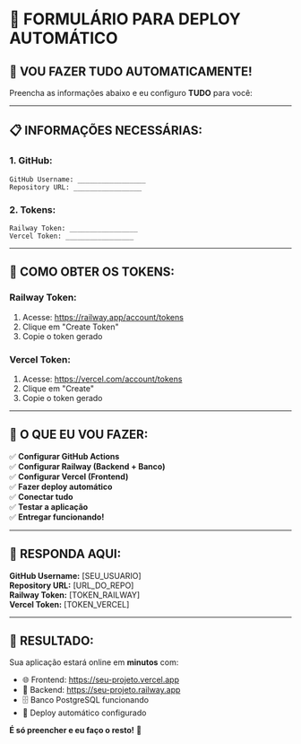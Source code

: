 # 📝 FORMULÁRIO PARA DEPLOY AUTOMÁTICO

## 🎯 **VOU FAZER TUDO AUTOMATICAMENTE!**

Preencha as informações abaixo e eu configuro **TUDO** para você:

---

## 📋 **INFORMAÇÕES NECESSÁRIAS:**

### **1. GitHub:**
```
GitHub Username: _________________
Repository URL: _________________
```

### **2. Tokens:**
```
Railway Token: _________________
Vercel Token: _________________
```

---

## 🔧 **COMO OBTER OS TOKENS:**

### **Railway Token:**
1. Acesse: https://railway.app/account/tokens
2. Clique em "Create Token"
3. Copie o token gerado

### **Vercel Token:**
1. Acesse: https://vercel.com/account/tokens
2. Clique em "Create"
3. Copie o token gerado

---

## 🚀 **O QUE EU VOU FAZER:**

✅ **Configurar GitHub Actions**  
✅ **Configurar Railway (Backend + Banco)**  
✅ **Configurar Vercel (Frontend)**  
✅ **Fazer deploy automático**  
✅ **Conectar tudo**  
✅ **Testar a aplicação**  
✅ **Entregar funcionando!**  

---

## 💬 **RESPONDA AQUI:**

**GitHub Username:** [SEU_USUARIO]  
**Repository URL:** [URL_DO_REPO]  
**Railway Token:** [TOKEN_RAILWAY]  
**Vercel Token:** [TOKEN_VERCEL]  

---

## 🎉 **RESULTADO:**

Sua aplicação estará online em **minutos** com:
- 🌐 Frontend: https://seu-projeto.vercel.app
- 🔧 Backend: https://seu-projeto.railway.app
- 🗄️ Banco PostgreSQL funcionando
- 🚀 Deploy automático configurado

**É só preencher e eu faço o resto!** 🚀

